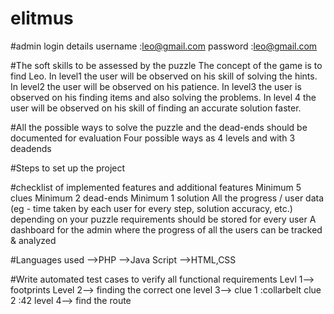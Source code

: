 # elitmus

#admin login details
username :leo@gmail.com
password :leo@gmail.com

#The soft skills to be assessed by the puzzle
The concept of the game is to find Leo. In level1 the user will be observed on his skill of solving the hints. 
In level2 the user will be observed on his patience.
In level3 the user is observed on his finding items and also solving the problems.
In level 4 the user will be observed on his skill of finding an accurate solution faster.

#All the possible ways to solve the puzzle and the dead-ends should be documented for evaluation
Four possible ways as 4 levels and with 3 deadends

#Steps to set up the project










#checklist of implemented features and additional features
Minimum 5 clues
Minimum 2 dead-ends
Minimum 1 solution 
All the progress / user data (eg - time taken by each user for every step, solution accuracy, etc.) depending on your puzzle requirements should be stored for every user
A dashboard for the admin where the progress of all the users can be tracked & analyzed


#Languages used
-->PHP
-->Java Script
-->HTML,CSS


#Write automated test cases to verify all functional requirements
Levl 1--> footprints
Level 2--> finding the correct one
level 3--> clue 1 :collarbelt
           clue 2 :42
level 4--> find the route



